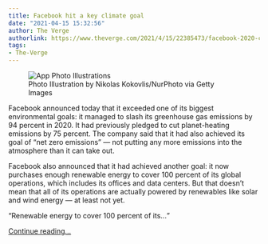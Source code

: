 ```yaml
---
title: Facebook hit a key climate goal
date: "2021-04-15 15:32:56"
author: The Verge
authorlink: https://www.theverge.com/2021/4/15/22385473/facebook-2020-climate-change-goal-renewable-energy
tags:
- The-Verge
---
```

<figure>
      <img alt="App Photo Illustrations" src="https://cdn.vox-cdn.com/thumbor/RH5rfLfFusvDjQUxGlsrmtXhMv0=/0x0:6000x4000/1310x873/cdn.vox-cdn.com/uploads/chorus_image/image/69130975/1232289899.0.jpg" />
        <figcaption>Photo Illustration by Nikolas Kokovlis/NurPhoto via Getty Images</figcaption>
    </figure>

  <p id="UwtAkk">Facebook announced today that it exceeded<strong> </strong>one of its biggest environmental goals: it managed to slash its greenhouse gas emissions by 94 percent in 2020. It had previously pledged to cut planet-heating emissions by 75 percent. The company said that it had also achieved its goal of “net zero emissions” — not putting any more emissions into the atmosphere than it can take out.</p>
<p id="XzcRqm">Facebook also announced that it had achieved another goal: it now purchases enough renewable energy to cover 100 percent of its global operations, which includes its offices and data centers. But that doesn’t mean that all of its operations are actually powered by renewables like solar and wind energy — at least not yet. </p>
<div class="c-float-right"><aside id="TwVE1E"><q>Renewable energy to cover 100 percent of its...</q></aside></div>
  <p>
    <a href="https://www.theverge.com/2021/4/15/22385473/facebook-2020-climate-change-goal-renewable-energy">Continue reading&hellip;</a>
  </p>
